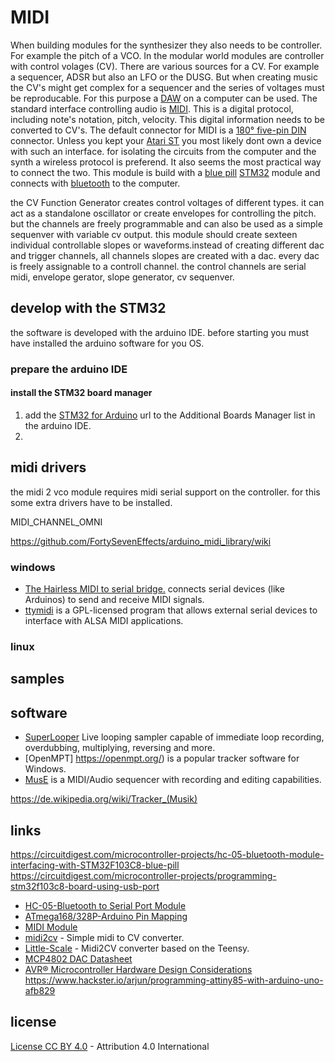 # MIDI

When building modules for the synthesizer they also needs to be controller. For example the pitch of a VCO. In the modular world modules are controller with control volages (CV). There are various sources for a CV. For example a sequencer, ADSR but also an LFO or the DUSG. But when creating music the CV's might get complex for a sequencer and the series of voltages must be reproducable. For this purpose a [DAW](https://en.wikipedia.org/wiki/Digital_audio_workstation) on a computer can be used. The standard interface controlling audio is [MIDI](https://en.wikipedia.org/wiki/MIDI). This is a digital protocol, including note's notation, pitch, velocity. This digital information needs to be converted to CV's. The default connector for MIDI is a [180° five-pin DIN](https://en.wikipedia.org/wiki/DIN_connector) connector. Unless you kept your [Atari ST](https://en.wikipedia.org/wiki/Atari_ST) you most likely dont own a device with such an interface. for isolating the circuits from the computer and the synth a wireless protocol is preferend. It also seems the most practical way to connect the two. This module is build with a [blue pill]() [STM32]() module and connects with [bluetooth]() to the computer.

the CV Function Generator creates control voltages of different types. it can act as a standalone oscillator or create envelopes for controlling the pitch. but the channels are freely programmable and can also be used as a simple sequenver with variable cv output. this module should create sexteen individual controllable slopes or waveforms.instead of creating different dac and trigger channels, all channels slopes are created with a dac. every dac is freely assignable to a controll channel. the control channels are serial midi, envelope gerator, slope generator, cv sequenver. 



## develop with the STM32

the software is developed with the arduino IDE. before starting you must have installed the arduino software for you OS.

### prepare the arduino IDE

#### install the STM32 board manager

1) add the [STM32 for Arduino](http://dan.drown.org/stm32duino/package_STM32duino_index.json) url to the Additional Boards Manager list in the arduino IDE.
2) 

## midi drivers

the midi 2 vco module requires midi serial support on the controller. for this some extra drivers have to be installed. 


MIDI_CHANNEL_OMNI

https://github.com/FortySevenEffects/arduino_midi_library/wiki

### windows

* [The Hairless MIDI to serial bridge.](http://projectgus.github.io/hairless-midiserial/) connects serial devices (like Arduinos) to send and receive MIDI signals.
* [ttymidi](http://www.varal.org/ttymidi/) is a GPL-licensed program that allows external serial devices to interface with ALSA MIDI applications. 

### linux

## samples

## software

* [SuperLooper](http://www.essej.net/sooperlooper/index.html) Live looping sampler capable of immediate loop recording, overdubbing, multiplying, reversing and more.
* [OpenMPT] https://openmpt.org/) is a popular tracker software for Windows.
* [MusE](http://www.muse-sequencer.org/index.html) is a MIDI/Audio sequencer with recording and editing capabilities.

https://de.wikipedia.org/wiki/Tracker_(Musik)

## links

https://circuitdigest.com/microcontroller-projects/hc-05-bluetooth-module-interfacing-with-STM32F103C8-blue-pill
https://circuitdigest.com/microcontroller-projects/programming-stm32f103c8-board-using-usb-port

* [HC-05-Bluetooth to Serial Port Module](http://www.electronicaestudio.com/docs/istd016A.pdf)
* [ATmega168/328P-Arduino Pin Mapping](https://www.arduino.cc/en/Hacking/PinMapping168)
* [MIDI Module](http://www.experimentalistsanonymous.com/ve3wwg/doku.php?id=analog_synth_midi)
* [midi2cv](https://github.com/elkayem/midi2cv) - Simple midi to CV converter.
* [Little-Scale](http://little-scale.blogspot.com/2017/11/usb-midi-to-eight-gates-and-sixteen-cv.html) - Midi2CV converter based on the Teensy.
* [MCP4802 DAC Datasheet](http://ww1.microchip.com/downloads/en/DeviceDoc/20002249B.pdf)
* [AVR® Microcontroller Hardware Design Considerations](http://ww1.microchip.com/downloads/en/AppNotes/AN2519-AVR-Microcontroller-Hardware-Design-Considerations-00002519B.pdf)
https://www.hackster.io/arjun/programming-attiny85-with-arduino-uno-afb829

## license

[License CC BY 4.0](http://creativecommons.org/licenses/by/4.0/) - Attribution 4.0 International
